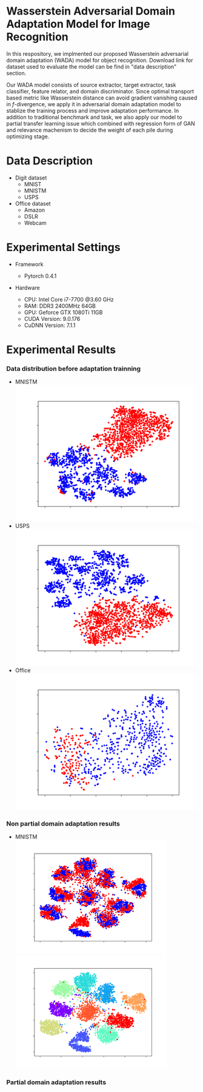 # Wasserstein Adversarial Domain Adaptation Model for Image Recognition

In this respository, we implmented our proposed Wasserstein adversarial domain adaptation (WADA) model for object recognition. Download link for dataset used to evaluate the model can be find in "data description" section.

Our WADA model consists of source extractor, target extractor, task classifier, feature relator, and domain discriminator. Since optimal transport based metric like Wasserstein distance can avoid gradient vanishing caused in $f$-divergence, we apply it in adversarial domain adaptation model to stablize the training process and improve adaptation performance. In addition to traditional benchmark and task, we also apply our model to partial transfer learning issue which combined with regression form of GAN and relevance machenism to decide the weight of each pile during optimizing stage.



# Data Description 
- Digit dataset
    - MNIST
    - MNISTM
    - USPS
- Office dataset
    - Amazon
    - DSLR
    - Webcam  

# Experimental Settings

- Framework
    - Pytorch 0.4.1

- Hardware
    - CPU: Intel Core i7-7700 @3.60 GHz
    - RAM: DDR3 2400MHz 64GB
    - GPU: Geforce GTX 1080Ti 11GB
    - CUDA Version: 9.0.176
    - CuDNN Version: 7.1.1

# Experimental Results

### Data distribution before adaptation trainning

- MNISTM<br>
<img src="./images/before_training/mnist_mnistm/TSNE_Domain_2D.png" width="600"/> <br>
- USPS<br>
<img src="./images/before_training/mnist_usps/TSNE_Domain_2D.png" width="600"/> <br>
- Office<br>
<img src="./images/before_training/office/TSNE_Domain_2D.png" width="600"/> <br>


### Non partial domain adaptation results
- MNISTM<br>
<img src="./images/non_patial/mnist_mnistm/TSNE_Domain_2D.png" width="400"/><img src="./images/non_patial/mnist_mnistm/TSNE_Label_2D.png" width="400"/><br>


### Partial domain adaptation results

